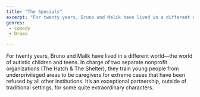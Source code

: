 ```yaml
---
title: "The Specials"
excerpt: "For twenty years, Bruno and Malik have lived in a different world—the world of autistic children and teens. In charge of two separate nonprofit organiza..."
genres: 
 - Comedy
 - Drama

---
```


For twenty years, Bruno and Malik have lived in a different world—the world of autistic children and teens. In charge of two separate nonprofit organizations (The Hatch & The Shelter), they train young people from underprivileged areas to be caregivers for extreme cases that have been refused by all other institutions. It’s an exceptional partnership, outside of traditional settings, for some quite extraordinary characters.
